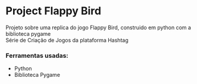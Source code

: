 # Project Flappy Bird

Projeto sobre uma replica do jogo Flappy Bird, construido em python com a biblioteca pygame<br/>
Série de Criação de Jogos da plataforma Hashtag 
### Ferramentas usadas:

* Python
* Biblioteca Pygame